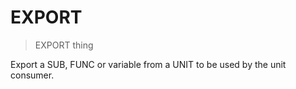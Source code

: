 # EXPORT

> EXPORT thing

Export a SUB, FUNC or variable from a UNIT to be used by the unit consumer.

